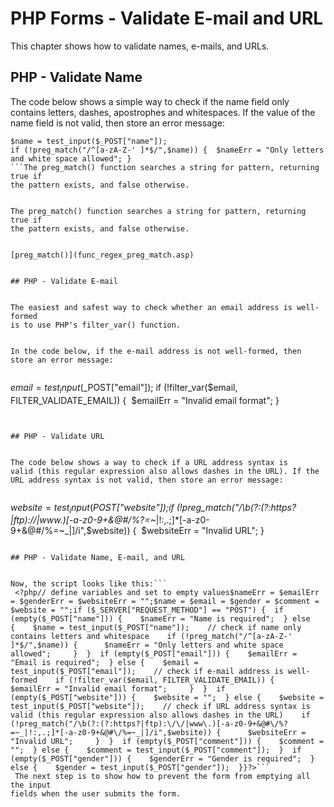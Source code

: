


# PHP Forms - Validate E-mail and URL




This chapter shows how to validate names, e-mails, and URLs.
## PHP - Validate Name


The code below shows a simple way to check if the name field only contains 
letters, dashes, apostrophes and whitespaces. If the value of the name field is not valid, then store 
an error message:


```
$name = test_input($_POST["name"]);
if (!preg_match("/^[a-zA-Z-' ]*$/",$name)) {  $nameErr = "Only letters and white space allowed"; }
```The preg_match() function searches a string for pattern, returning true if 
the pattern exists, and false otherwise.


The preg_match() function searches a string for pattern, returning true if 
the pattern exists, and false otherwise.


[preg_match()](func_regex_preg_match.asp)


## PHP - Validate E-mail


The easiest and safest way to check whether an email address is well-formed 
is to use PHP's filter_var() function.


In the code below, if the e-mail address is not well-formed, then store an error message:


```
$email = test_input($_POST["email"]);
 if (!filter_var($email, FILTER_VALIDATE_EMAIL)) {  $emailErr = "Invalid email format"; }
 ```


## PHP - Validate URL


The code below shows a way to check if a URL address syntax is 
valid (this regular expression also allows dashes in the URL). If the URL address syntax is not valid, then store an error message:


```
 $website = test_input($_POST["website"]);if (!preg_match("/\b(?:(?:https?|ftp):\/\/|www\.)[-a-z0-9+&@#\/%?=~_|!:,.;]*[-a-z0-9+&@#\/%=~_|]/i",$website)) {  $websiteErr = "Invalid URL"; }
```

## PHP - Validate Name, E-mail, and URL


Now, the script looks like this:```
 <?php// define variables and set to empty values$nameErr = $emailErr = $genderErr = $websiteErr = "";$name = $email = $gender = $comment = $website = "";if ($_SERVER["REQUEST_METHOD"] == "POST") {  if (empty($_POST["name"])) {    $nameErr = "Name is required";  } else {    $name = test_input($_POST["name"]);    // check if name only contains letters and whitespace    if (!preg_match("/^[a-zA-Z-' ]*$/",$name)) {      $nameErr = "Only letters and white space allowed";     }  }  if (empty($_POST["email"])) {    $emailErr = "Email is required";  } else {    $email = test_input($_POST["email"]);    // check if e-mail address is well-formed    if (!filter_var($email, FILTER_VALIDATE_EMAIL)) {      $emailErr = "Invalid email format";     }  }  if (empty($_POST["website"])) {    $website = "";  } else {    $website = test_input($_POST["website"]);    // check if URL address syntax is valid (this regular expression also allows dashes in the URL)    if (!preg_match("/\b(?:(?:https?|ftp):\/\/|www\.)[-a-z0-9+&@#\/%?=~_|!:,.;]*[-a-z0-9+&@#\/%=~_|]/i",$website)) {      $websiteErr = "Invalid URL";     }  }  if (empty($_POST["comment"])) {    $comment = "";  } else {    $comment = test_input($_POST["comment"]);  }  if (empty($_POST["gender"])) {    $genderErr = "Gender is required";  } else {    $gender = test_input($_POST["gender"]);  }}?>```
 The next step is to show how to prevent the form from emptying all the input 
fields when the user submits the form.



